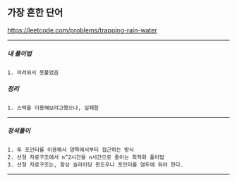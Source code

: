 ## 가장 흔한 단어

https://leetcode.com/problems/trapping-rain-water

---

<h5>내 풀이법</h5>

    1. 어려워서 못풀었음

<h5>정리</h5>

    1. 스택을 이용해보려고했으나, 실패함

---

<h5>정석풀이</h5>

    1. 투 포인터를 이용해서 양쪽에서부터 접근하는 방식
    2. 선형 자료구조에서 n^2시간을 n시간으로 줄이는 최적화 풀이법
    3. 선형 자료구조는, 항상 슬라이딩 윈도우나 포인터를 염두에 둬야 한다.

---